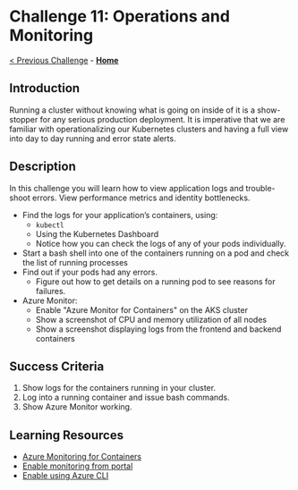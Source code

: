 # Challenge 11: Operations and Monitoring

[< Previous Challenge](./10-networking.md) - **[Home](../README.md)**

## Introduction

Running a cluster without knowing what is going on inside of it is a show-stopper for any serious production deployment. It is imperative that we are familiar with operationalizing our Kubernetes clusters and having a full view into day to day running and error state alerts.

## Description

In this challenge you will learn how to view application logs and trouble-shoot errors. View performance metrics and identity bottlenecks.

- Find the logs for your application’s containers, using:
	- `kubectl`
	- Using the Kubernetes Dashboard
	- Notice how you can check the logs of any of your pods individually.
- Start a bash shell into one of the containers running on a pod and check the list of running processes
- Find out if your pods had any errors.
	- Figure out how to get details on a running pod to see reasons for failures.
- Azure Monitor:
	- Enable "Azure Monitor for Containers" on the AKS cluster
	- Show a screenshot of CPU and memory utilization of all nodes
	- Show a screenshot displaying logs from the frontend and backend containers

## Success Criteria

1. Show logs for the containers running in your cluster.
2. Log into a running container and issue bash commands.
3. Show Azure Monitor working.

## Learning Resources
* [Azure Monitoring for Containers](https://docs.microsoft.com/en-us/azure/azure-monitor/insights/container-insights-overview)
* [Enable monitoring from portal](https://docs.microsoft.com/en-us/azure/azure-monitor/containers/container-insights-enable-existing-clusters#enable-from-azure-monitor-in-the-portal)
* [Enable using Azure CLI](https://docs.microsoft.com/en-us/azure/azure-monitor/containers/container-insights-enable-existing-clusters#enable-using-azure-cli)
